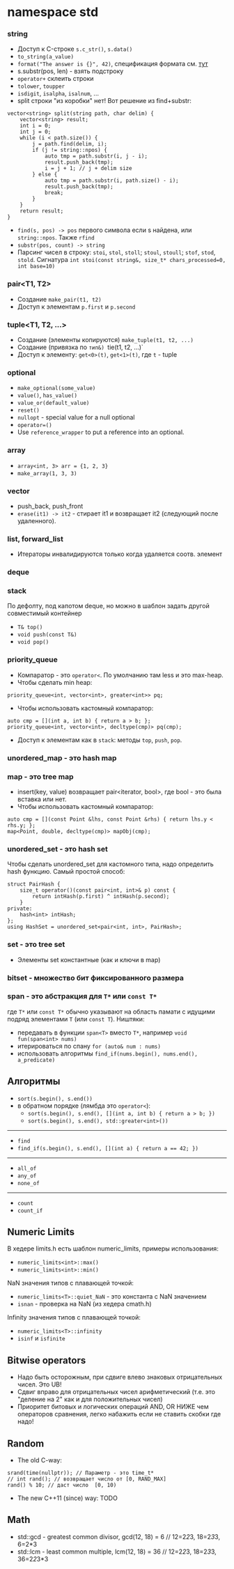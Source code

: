 # namespace std

### string
* Доступ к C-строке `s.с_str()`, `s.data()`
* `to_string(a_value)`
* `format("The answer is {}", 42)`, спецификация формата см. [тут](https://en.cppreference.com/w/cpp/utility/format/formatter#Standard_format_specification)
* s.substr(pos, len) - взять подстроку
* `operator+` склеить строки
* `tolower`, `toupper`
* `isdigit`, `isalpha`, `isalnum`, ...
* split строки "из коробки" нет! Вот решение из find+substr:
```
vector<string> split(string path, char delim) {
    vector<string> result;
    int i = 0;
    int j = 0;
    while (i < path.size()) {
        j = path.find(delim, i);
        if (j != string::npos) {
            auto tmp = path.substr(i, j - i);
            result.push_back(tmp);
            i = j + 1; // j + delim size
        } else {
            auto tmp = path.substr(i, path.size() - i);
            result.push_back(tmp);
            break;
        }
    }
    return result;
}
```
* `find(s, pos) -> pos` первого символа если s найдена, или `string::npos`. Также `rfind`
* `substr(pos, count) -> string`
* Парсинг чисел в строку: `stoi`, `stol`, `stoll`; `stoul`, `stoull`; `stof`, `stod`, `stold`. Сигнатура `int stoi(const string&, size_t* chars_processed=0, int base=10)`

### pair<T1, T2>
* Создание `make_pair(t1, t2)`
* Доступ к элементам `p.first` и `p.second`

### tuple<T1, T2, ...>
* Создание (элементы копируются) `make_tuple(t1, t2, ...)`
* Создание (привязка по `тип&) `tie(t1, t2, ...)`
* Доступ к элементу: `get<0>(t)`, `get<1>(t)`, где `t` - tuple

### optional<T>
* `make_optional(some_value)`
* `value()`, `has_value()`
* `value_or(default_value)`
* `reset()`
* `nullopt` - special value for a null optional
* `operator=()`
* Use `reference_wrapper` to put a reference into an optional.

### array
* `array<int, 3> arr = {1, 2, 3}`
* `make_array(1, 3, 3)`

### vector
* push_back, push_front
* `erase(it1) -> it2` - стирает it1 и возвращает it2 (следующий после удаленного).

### list, forward_list
* Итераторы инвалидируются только когда удаляется соотв. элемент

### deque

### stack
По дефолту, под капотом deque, но можно в шаблон задать другой совместимый контейнер
* `T& top()`
* `void push(const T&)`
* `void pop()`

### priority_queue
- Компаратор - это `operator<`. По умолчанию там less<T> и это max-heap.
- Чтобы сделать min heap:
```
priority_queue<int, vector<int>, greater<int>> pq;
```
- Чтобы использовать кастомный компаратор:
```
auto cmp = [](int a, int b) { return a > b; };
priority_queue<int, vector<int>, decltype(cmp)> pq(cmp);
```
- Доступ к элементам как в `stack`: методы `top`, `push`, `pop`.

### unordered_map - это hash map

### map - это tree map
* insert(key, value) возвращает pair<iterator, bool>, где bool - это была вставка или нет.
* Чтобы использовать кастомный компаратор:
```
auto cmp = [](const Point &lhs, const Point &rhs) { return lhs.y < rhs.y; };
map<Point, double, decltype(cmp)> mapObj(cmp);
```

### unordered_set - это hash set
Чтобы сделать unordered_set для кастомного типа, надо определить hash функцию. Самый простой способ:
```
struct PairHash {
    size_t operator()(const pair<int, int>& p) const {
        return intHash(p.first) ^ intHash(p.second);
    }
private:
    hash<int> intHash;
};
using HashSet = unordered_set<pair<int, int>, PairHash>;
```

### set - это tree set
* Элементы set константные (как и ключи в map)
    
### bitset - множество бит фиксированного размера

### span<T> - это абстракция для `T*` или `const T*` 
где `T*` или `const T*` обычно указывают на область памати с идущими подряд элементами `T` (или `const T`).
Ништяки:
* передавать в функции `span<T>` вместо `T*`, например `void fun(span<int> nums)`
* итерироваться по спану `for (auto& num : nums)`
* использовать алгоритмы `find_if(nums.begin(), nums.end(), a_predicate)`

## Алгоритмы
* `sort(s.begin(), s.end())`
* в обратном порядке (лямбда это `operator<`):
  * `sort(s.begin(), s.end(), [](int a, int b) { return a > b; })`
  * `sort(s.begin(), s.end(), std::greater<int>())`
----
* `find`
* `find_if(s.begin(), s.end(), [](int a) { return a == 42; })`
----
* `all_of`
* `any_of`
* `none_of`
----
* `count`
* `count_if`

## Numeric Limits
В хедере limits.h есть шаблон numeric_limits, примеры использования:
* `numeric_limits<int>::max()`
* `numeric_limits<int>::min()`

NaN значения типов с плавающей точкой:
* `numeric_limits<T>::quiet_NaN` - это константа с NaN значением
* `isnan` - проверка на NaN (из хедера cmath.h)

Infinity значения типов с плавающей точкой:
* `numeric_limits<T>::infinity`
* `isinf` и `isfinite`
   
## Bitwise operators
* Надо быть осторожным, при сдвиге влево знаковых отрицательных чисел. Это UB!
* Сдвиг вправо для отрицательных чисел арифметический (т.е. это "деление на 2" как и для положительных чисел)
* Приоритет битовых и логических операций AND, OR НИЖЕ чем операторов сравнения, легко набажить если не ставить скобки где надо!
    
## Random
* The old C-way: 
```
srand(time(nullptr)); // Параметр - это time_t*
// int rand(); // возвращает число от [0, RAND_MAX]
rand() % 10; // даст число  [0, 10)
```

* The new C++11 (since) way:
    TODO
    
## Math
* std::gcd - greatest common divisor, gcd(12, 18) = 6 // 12=2*2*3, 18=2*3*3, 6=2*3
* std::lcm - least common multiple, lcm(12, 18) = 36 // 12=2*2*3, 18=2*3*3, 36=2*2*3*3
